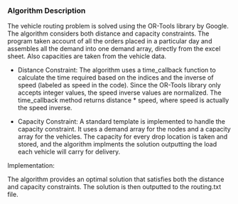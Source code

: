 <h3>Algorithm Description</h3>

The vehicle routing problem is solved using the OR-Tools library by Google. The algorithm considers both distance and capacity constraints.
The program taken account of all the orders placed in a particular day and assembles all the demand into one demand array, directly from the excel sheet. Also capacities are taken from the vehicle data.


- Distance Constraint:
The algorithm uses a time_callback function to calculate the time required based on the indices and the inverse of speed (labeled as speed in the code). Since the OR-Tools library only accepts integer values, the speed inverse values are normalized. The time_callback method returns distance * speed, where speed is actually the speed inverse.

- Capacity Constraint:
A standard template is implemented to handle the capacity constraint. It uses a demand array for the nodes and a capacity array for the vehicles. The capacity for every drop location is taken and stored, and the algorithm implments the solution outputting the load each vehicle will carry for delivery.

Implementation:

The algorithm provides an optimal solution that satisfies both the distance and capacity constraints. The solution is then outputted to the routing.txt file.


